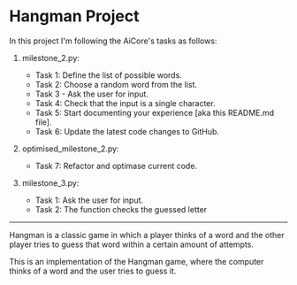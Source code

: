 # Hangman Project
In this project I'm following the AiCore's tasks as follows:

1.  milestone_2.py:
      - Task 1: Define the list of possible words.
      - Task 2: Choose a random word from the list.
      - Task 3 - Ask the user for input.
      - Task 4: Check that the input is a single character.
      - Task 5: Start documenting your experience [aka this README.md file].
      - Task 6: Update the latest code changes to GitHub.

2. optimised_milestone_2.py:
      - Task 7: Refactor and optimase current code.

3. milestone_3.py:
      - Task 1: Ask the user for input.
      - Task 2: The function checks the guessed letter


_________________________________________________________________________________________________________________________________________________
Hangman is a classic game in which a player thinks of a word and the other player tries to guess that word within a certain amount of attempts.

This is an implementation of the Hangman game, where the computer thinks of a word and the user tries to guess it. 
